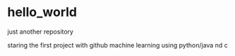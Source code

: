 # hello_world
just another repository

staring the first project with github
machine learning using python/java
nd c
